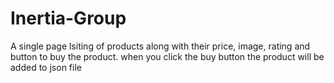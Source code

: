 # Inertia-Group
A single page lsiting of products along with their price, image, rating and button to buy the product. when you click the buy button the product will be added to json file
